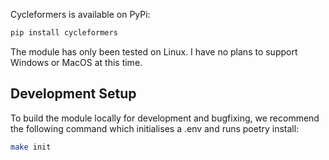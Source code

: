 Cycleformers is available on PyPi:

```bash
pip install cycleformers
```

The module has only been tested on Linux. I have no plans to support Windows or MacOS at this time.

## Development Setup

To build the module locally for development and bugfixing, we recommend the following command which initialises a .env and runs poetry install:

```bash
make init
```